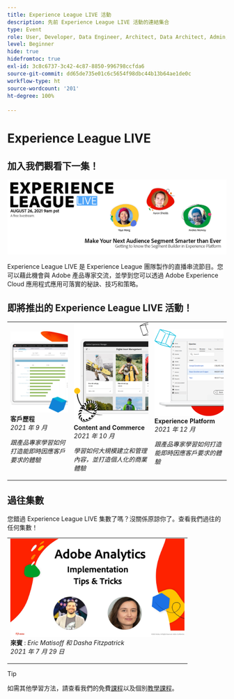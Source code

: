 ```yaml
---
title: Experience League LIVE 活動
description: 先前 Experience League LIVE 活動的連結集合
type: Event
role: User, Developer, Data Engineer, Architect, Data Architect, Admin, Leader
level: Beginner
hide: true
hidefromtoc: true
exl-id: 3c8c6737-3c42-4c87-8850-996798ccfda6
source-git-commit: dd65de735e01c6c5654f98dbc44b13b64ae1de0c
workflow-type: ht
source-wordcount: '201'
ht-degree: 100%

---
```


# Experience League LIVE

## 加入我們觀看下一集！

<a href="https://www.youtube.com/watch?v=rogVKsTFbWk"><img alt="按一下將會直接導向至 Experience League Live 的 YouTube 大廳" src="assets/1440x492.png" /></a>

Experience League LIVE 是 Experience League 團隊製作的直播串流節目。您可以藉此機會與 Adobe 產品專家交流，並學到您可以透過 Adobe Experience Cloud 應用程式應用可落實的秘訣、技巧和策略。


## 即將推出的 Experience League LIVE 活動！

<table>
<tr>
  <td>
      <img alt="內容服務" src="./assets/journeys.png" />
     <div>
          <strong>客戶歷程</strong>
     </div>
     <div>
          <em>2021 年 9 月</em>
     </div>
    <p>
    <em>跟產品專家學習如何打造能即時因應客戶要求的體驗</em>
    <p>
  </td>
  <td>
      <img alt="內容服務" src="./assets/content.png" />
     <div>
          <strong>Content and Commerce</strong>
     <div>
          <em>2021 年 10 月</em>
     </div>
     </div>
    <p>
    <em>學習如何大規模建立和管理內容，並打造個人化的商業體驗</em>
    <p>
  </td>
  <td>
      <img alt="內容服務" src="./assets/platform.png" />
     <div>
          <strong>Experience Platform</strong>
     </div>
     <div>
          <em>2021 年 12 月</em>
     </div>    
    <p>
    <em>跟產品專家學習如何打造能即時因應客戶要求的體驗</em>
    <p>
  </td>
</tr>
</table>


## 過往集數

您錯過 Experience League LIVE 集數了嗎？沒關係原諒你了。查看我們過往的任何集數！

<table>
<tr>

<td>
    <a href="https://www.youtube.com/watch?v=lxOvLCzEGBI">
      <img height="225" width="400" alt="Experience League LIVE" src="assets/exl-live-after2.jpg" />
    </a>
     <div>
          <strong>來賓</strong> : <i>Eric Matisoff 和 Dasha Fitzpatrick</i>
     </div>
     <div>
          <em>2021 年 7 月 29 日</em>
     </div>    
    <p>
    <em></em>
    <p>
  </td>
</tr>
</table>

>[!TIP]
>
>如需其他學習方法，請查看我們的免費[課程](https://experienceleague.adobe.com/#dashboard/learning)以及個別[教學課程](https://experienceleague.adobe.com/docs/home-tutorials.html?lang=zh-Hant)。
